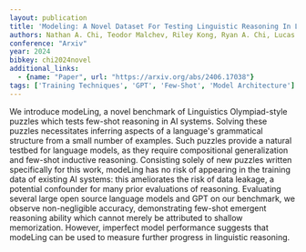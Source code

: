 ```yaml
---
layout: publication
title: 'Modeling: A Novel Dataset For Testing Linguistic Reasoning In Language Models'
authors: Nathan A. Chi, Teodor Malchev, Riley Kong, Ryan A. Chi, Lucas Huang, Ethan A. Chi, R. Thomas Mccoy, Dragomir Radev
conference: "Arxiv"
year: 2024
bibkey: chi2024novel
additional_links:
  - {name: "Paper", url: "https://arxiv.org/abs/2406.17038"}
tags: ['Training Techniques', 'GPT', 'Few-Shot', 'Model Architecture']
---
```

We introduce modeLing, a novel benchmark of Linguistics Olympiad-style
puzzles which tests few-shot reasoning in AI systems. Solving these puzzles
necessitates inferring aspects of a language's grammatical structure from a
small number of examples. Such puzzles provide a natural testbed for language
models, as they require compositional generalization and few-shot inductive
reasoning. Consisting solely of new puzzles written specifically for this work,
modeLing has no risk of appearing in the training data of existing AI systems:
this ameliorates the risk of data leakage, a potential confounder for many
prior evaluations of reasoning. Evaluating several large open source language
models and GPT on our benchmark, we observe non-negligible accuracy,
demonstrating few-shot emergent reasoning ability which cannot merely be
attributed to shallow memorization. However, imperfect model performance
suggests that modeLing can be used to measure further progress in linguistic
reasoning.
